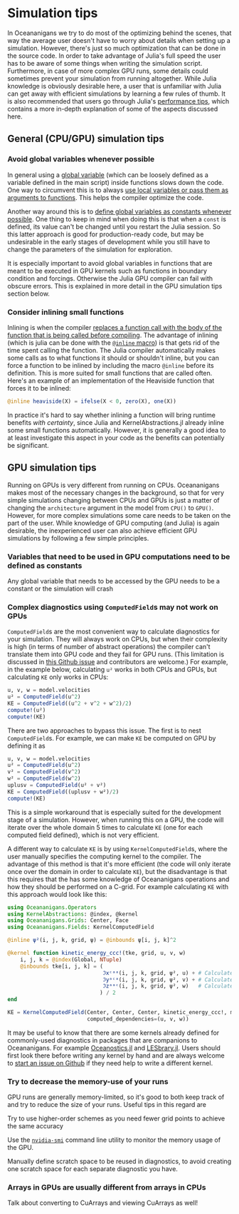 # Simulation tips

In Oceananigans we try to do most of the optimizing behind the scenes, that way the average user
doesn't have to worry about details when setting up a simulation. However, there's just so much
optimization that can be done in the source code. In order to take advantage of Julia's full speed
the user has to be aware of some things when writing the simulation script. Furthermore, in case of
more complex GPU runs, some details could sometimes prevent your simulation from running altogether.
While Julia knowledge is obviously desirable here, a user that is unfamiliar with Julia can get away
with efficient simulations by learning a few rules of thumb. It is also recommended that users go
through Julia's [performance tips](https://docs.julialang.org/en/v1/manual/performance-tips/), which
contains a more in-depth explanation of some of the aspects discussed here.


## General (CPU/GPU) simulation tips

### Avoid global variables whenever possible

In general using a [global
variable](https://docs.julialang.org/en/v1/manual/variables-and-scoping/#Global-Scope) (which can be
loosely defined as a variable defined in the main script) inside functions slows down the code. One
way to circumvent this is to always [use local variables or pass them as arguments to
functions](https://docs.julialang.org/en/v1/manual/performance-tips/#Avoid-global-variables). This
helps the compiler optimize the code.

Another way around this is to [define global variables as constants whenever
possible](https://docs.julialang.org/en/v1/manual/performance-tips/#Avoid-global-variables). One
thing to keep in mind when doing this is that when a `const` is defined, its value can't be changed
until you restart the Julia session. So this latter approach is good for production-ready code, but
may be undesirable in the early stages of development while you still have to change the parameters
of the simulation for exploration.

It is especially important to avoid global variables in functions that are meant to be executed in GPU kernels such as functions in boundary condition and forcings. Otherwise the Julia GPU compiler can fail with obscure errors. This is explained in more detail in the GPU simulation tips section below.

### Consider inlining small functions

Inlining is when the compiler [replaces a function call with the body of the function that is being
called before compiling](https://en.wikipedia.org/wiki/Inline_expansion). The advantage of inlining
(which is julia can be done with the [`@inline`
macro](https://docs.julialang.org/en/v1/devdocs/meta/)) is that gets rid of the time spent calling the
function. The Julia compiler automatically makes some calls as to what functions it should or
shouldn't inline, but you can force a function to be inlined by including the macro `@inline` before
its definition. This is more suited for small functions that are called often. Here's an example of
an implementation of the Heaviside function that forces it to be inlined:

```julia
@inline heaviside(X) = ifelse(X < 0, zero(X), one(X))
```

In practice it's hard to say whether inlining a function will bring runtime benefits _with
certainty_, since Julia and KernelAbstractions.jl already inline some small functions automatically. However, it is generally
a good idea to at least investigate this aspect in your code as the benefits can potentially be
significant.



## GPU simulation tips

Running on GPUs is very different from running on CPUs. Oceananigans makes most of the necessary
changes in the background, so that for very simple simulations changing between CPUs and GPUs is
just a matter of changing the `architecture` argument in the model from `CPU()` to `GPU()`. However,
for more complex simulations some care needs to be taken on the part of the user. While knowledge of
GPU computing (and Julia) is again desirable, the inexperienced user can also achieve efficient GPU
simulations by following a few simple principles.


### Variables that need to be used in GPU computations need to be defined as constants

Any global variable that needs to be accessed by the GPU needs to be a constant or the simulation will crash


### Complex diagnostics using `ComputedField`s may not work on GPUs

`ComputedField`s are the most convenient way to calculate diagnostics for your simulation. They will
always work on CPUs, but when their complexity is high (in terms of number of abstract operations)
the compiler can't translate them into GPU code and they fail for GPU runs. (This limitation is discussed 
in [this Github issue](https://github.com/CliMA/Oceananigans.jl/issues/1241) and contributors are welcome.)
For example, in the example below, calculating `u²` works in both CPUs and GPUs, but calculating 
`KE` only works in CPUs:

```julia
u, v, w = model.velocities
u² = ComputedField(u^2)
KE = ComputedField((u^2 + v^2 + w^2)/2)
compute!(u²)
compute!(KE)
```

There are two approaches to bypass this issue. The first is to nest `ComputedField`s. For example,
we can make `KE` be computed on GPU by defining it as
```julia
u, v, w = model.velocities
u² = ComputedField(u^2)
v² = ComputedField(v^2)
w² = ComputedField(w^2)
uplusv = ComputedField(u² + v²)
KE = ComputedField((uplusv + w²)/2)
compute!(KE)
```

This is a simple workaround that is especially suited for the development stage of a simulation.
However, when running this on a GPU, the code will iterate over the whole domain 5 times to
calculate `KE` (one for each computed field defined), which is not very efficient.

A different way to calculate `KE` is by using `KernelComputedField`s, where the
user manually specifies the computing kernel to the compiler. The advantage of this method is that
it's more efficient (the code will only iterate once over the domain in order to calculate `KE`),
but the disadvantage is that this requires that the has some knowledge of Oceananigans operations
and how they should be performed on a C-grid. For example calculating `KE` with this approach would
look like this:

```julia
using Oceananigans.Operators
using KernelAbstractions: @index, @kernel
using Oceananigans.Grids: Center, Face
using Oceananigans.Fields: KernelComputedField

@inline ψ²(i, j, k, grid, ψ) = @inbounds ψ[i, j, k]^2

@kernel function kinetic_energy_ccc!(tke, grid, u, v, w)
    i, j, k = @index(Global, NTuple)
    @inbounds tke[i, j, k] = (
                              ℑxᶜᵃᵃ(i, j, k, grid, ψ², u) + # Calculates u^2 using function ψ² and then interpolates in x to grid center
                              ℑyᵃᶜᵃ(i, j, k, grid, ψ², v) + # Calculates v^2 using function ψ² and then interpolates in y to grid center
                              ℑzᵃᵃᶜ(i, j, k, grid, ψ², w)   # Calculates w^2 using function ψ² and then interpolates in z to grid center
                             ) / 2
end

KE = KernelComputedField(Center, Center, Center, kinetic_energy_ccc!, model;
                         computed_dependencies=(u, v, w))
```

It may be useful to know that there are some kernels already defined for commonly-used diagnostics
in packages that are companions to Oceananigans. For example
[Oceanostics.jl](https://github.com/tomchor/Oceanostics.jl/blob/13d2ba5c48d349c5fce292b86785ce600cc19a88/src/TurbulentKineticEnergyTerms.jl#L23-L30)
and
[LESbrary.jl](https://github.com/CliMA/LESbrary.jl/blob/master/src/TurbulenceStatistics/shear_production.jl).
Users should first look there before writing any kernel by hand and are always welcome to [start an
issue on Github](https://github.com/CliMA/Oceananigans.jl/issues/new) if they need help to write a
different kernel.


### Try to decrease the memory-use of your runs

GPU runs are generally memory-limited, so it's good to both keep track of and try to reduce the size of your runs. Useful tips in this regard are

Try to use higher-order schemes as you need fewer grid points to achieve the same accuracy

Use the [`nvidia-smi`](https://developer.nvidia.com/nvidia-system-management-interface) command line utility to monitor the memory usage of the GPU.

Manually define scratch space to be reused in diagnostics, to avoid creating one scratch space for each separate diagnostic you have.


### Arrays in GPUs are usually different from arrays in CPUs

Talk about converting to CuArrays and viewing CuArrays as well!
